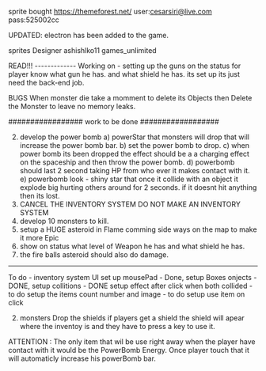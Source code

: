 sprite bought 
https://themeforest.net/
user:cesarsiri@live.com
pass:525002cc

UPDATED:
electron has been added to the game.



sprites Designer
 ashishlko11
 games_unlimited


READ!!!  -------------
Working on - 
setting up the guns on the status for player know what gun he has. and what shield he has.
its set up its just need the back-end job.


BUGS
When monster die take a momment to delete its Objects then Delete the Monster to leave no memory leaks.




#################  work to be done  ##################

2) develop the power bomb
        a) powerStar that monsters will drop that will increase the power bomb bar.
        b) set the power bomb to drop.
        c) when power bomb its been dropped the effect should be a a charging effect on the spaceship and then throw the power bomb.
        d) powerbomb should last 2 second taking HP from who ever it makes contact with it.
        e) powerbomb look - shiny star that once it collide with an object it explode big hurting others around for 2 seconds. if it doesnt hit anything then its lost.
4) CANCEL THE INVENTORY SYSTEM DO NOT MAKE AN INVENTORY SYSTEM
5) develop 10 monsters to kill.
6) setup a HUGE asteroid in Flame comming side ways on the map to make it more Epic
7) show on status what level of Weapon he has and what shield he has.
8) the fire balls asteroid should also do damage.

--------------


To do - inventory system UI
 set up mousePad - Done,
 setup Boxes onjects - DONE, 
 setup collitions - DONE
 setup effect after click when both collided - to do
 setup the items count number and image - to do
 setup use item on click

2) monsters Drop the shields if players get a shield the shield will apear where the inventoy is and they have to press a key to use it.

ATTENTION : The only item that wil be use right away when the player have contact with it would be the
PowerBomb Energy. Once player touch that it will automaticly increase his powerBomb bar.